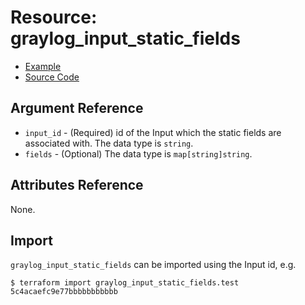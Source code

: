 # Resource: graylog_input_static_fields

* [Example](https://github.com/hen2001/terraform-provider-graylog/blob/master/examples/v0.12/input.tf)
* [Source Code](https://github.com/hen2001/terraform-provider-graylog/blob/master/graylog/resource/system/input/staticfield/resource.go)

## Argument Reference

* `input_id` - (Required) id of the Input which the static fields are associated with. The data type is `string`.
* `fields` - (Optional) The data type is `map[string]string`.

## Attributes Reference

None.

## Import

`graylog_input_static_fields` can be imported using the Input id, e.g.

```console
$ terraform import graylog_input_static_fields.test 5c4acaefc9e77bbbbbbbbbbb
```
